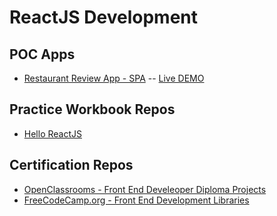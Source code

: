 # ReactJS Development

## POC Apps
* [Restaurant Review App - SPA](https://github.com/paulAlexSerban/prj--restaurant-review-app--spa) -- [Live DEMO](https://restaurant-review-app-react.netlify.app/)

## Practice Workbook Repos
* [Hello ReactJS](https://github.com/paulAlexSerban/prj--hello-react)

## Certification Repos
* [OpenClassrooms - Front End Develeoper Diploma Projects](https://github.com/paulAlexSerban/OpenClassrooms-FrontEnd-Developer-Diploma-Projects)
* [FreeCodeCamp.org - Front End Development Libraries](https://)
